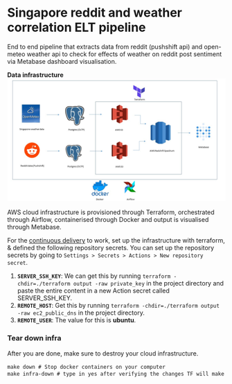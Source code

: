 # Singapore reddit and weather correlation ELT pipeline

End to end pipeline that extracts data from reddit (pushshift api) and open-meteo weather api to check for effects of weather on reddit post sentiment via Metabase 
dashboard visualisation.



**Data infrastructure**
![DE Infra](/assets/images/data_proj_flowchart.jpg)

AWS cloud infrastructure is provisioned through Terraform, orchestrated through Airflow, containerised through Docker and output is visualised through Metabase.

For the [continuous delivery](https://github.com/josephmachado/data_engineering_project_template/blob/main/.github/workflows/cd.yml) to work, set up the infrastructure with terraform, & defined the following repository secrets. You can set up the repository secrets by going to `Settings > Secrets > Actions > New repository secret`.

1. **`SERVER_SSH_KEY`**: We can get this by running `terraform -chdir=./terraform output -raw private_key` in the project directory and paste the entire content in a new Action secret called SERVER_SSH_KEY.
2. **`REMOTE_HOST`**: Get this by running `terraform -chdir=./terraform output -raw ec2_public_dns` in the project directory.
3. **`REMOTE_USER`**: The value for this is **ubuntu**.

### Tear down infra

After you are done, make sure to destroy your cloud infrastructure.

```shell
make down # Stop docker containers on your computer
make infra-down # type in yes after verifying the changes TF will make
```
